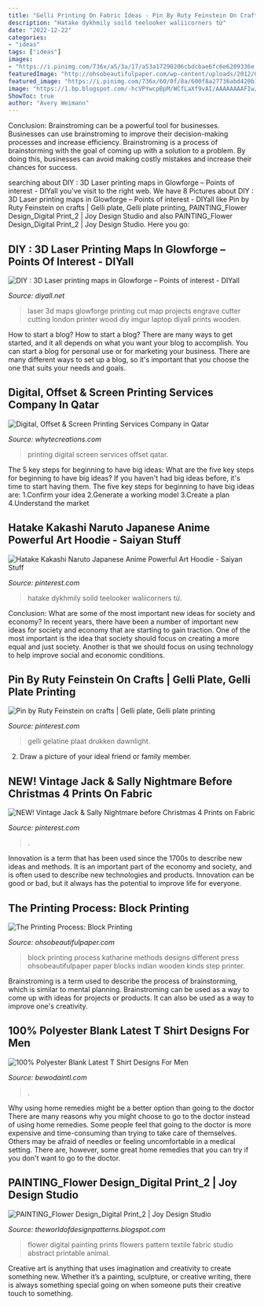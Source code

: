 ```yaml
---
title: "Gelli Printing On Fabric Ideas - Pin By Ruty Feinstein On Crafts"
description: "Hatake dykhmily soild teelooker waliicorners từ"
date: "2022-12-22"
categories:
- "ideas"
tags: ["ideas"]
images:
- "https://i.pinimg.com/736x/a5/3a/17/a53a17290206cbdcbae6fc6e6209336e.jpg"
featuredImage: "http://ohsobeautifulpaper.com/wp-content/uploads/2012/01/Printing-Methods-Block-Printing-Katharine-Watson12-550x368.jpg"
featured_image: "https://i.pinimg.com/736x/60/0f/8a/600f8a27736abd420b1d0ff1d40e4c58.jpg"
image: "https://1.bp.blogspot.com/-hcVPYwcpBpM/WCfLaXf9vAI/AAAAAAAAFIw/VzRI4MVMxgE4aMseblJqu8v0RP4sepPigCLcB/s1600/Digital-print-design-flower-painting-38.jpg"
ShowToc: true
author: "Avery Weimann"
---
```



Conclusion: Brainstroming can be a powerful tool for businesses.
Businesses can use brainstroming to improve their decision-making processes and increase efficiency. Brainstroming is a process of brainstorming with the goal of coming up with a solution to a problem. By doing this, businesses can avoid making costly mistakes and increase their chances for success.

	

		
searching about DIY : 3D Laser printing maps in Glowforge – Points of interest - DIYall you've visit to the right web. We have 8 Pictures about DIY : 3D Laser printing maps in Glowforge – Points of interest - DIYall like Pin by Ruty Feinstein on crafts | Gelli plate, Gelli plate printing, PAINTING_Flower Design_Digital Print_2 | Joy Design Studio and also PAINTING_Flower Design_Digital Print_2 | Joy Design Studio. Here you go:
		
    
## DIY : 3D Laser Printing Maps In Glowforge – Points Of Interest - DIYall

<img loading=lazy src="https://diyall.net/wp-content/uploads/2018/05/0*AOMJnRhpUAQPQfmx." onerror="this.onerror=null;this.src='https://tse4.mm.bing.net/th?id=OIP.cobhLMFgnMB5A-KDYP6ogwHaE7&amp;pid=15.1';" alt="DIY : 3D Laser printing maps in Glowforge – Points of interest - DIYall">

_Source: diyall.net_

>laser 3d maps glowforge printing cut map projects engrave cutter cutting london printer wood diy imgur laptop diyall prints wooden. 

	

How to start a blog?
How to start a blog? There are many ways to get started, and it all depends on what you want your blog to accomplish. You can start a blog for personal use or for marketing your business. There are many different ways to set up a blog, so it's important that you choose the one that suits your needs and goals.

    
## Digital, Offset &amp; Screen Printing Services Company In Qatar

<img loading=lazy src="https://www.whytecreations.com/images/services/op3.jpg" onerror="this.onerror=null;this.src='https://tse3.mm.bing.net/th?id=OIP.u0MglVObwwhbqQvJFLihzwHaEj&amp;pid=15.1';" alt="Digital, Offset &amp; Screen Printing Services Company in Qatar">

_Source: whytecreations.com_

>printing digital screen services offset qatar. 

	

The 5 key steps for beginning to have big ideas: What are the five key steps for beginning to have big ideas?
If you haven't had big ideas before, it's time to start having them. The five key steps for beginning to have big ideas are: 1.Confirm your idea 2.Generate a working model 3.Create a plan 4.Understand the market 
    
## Hatake Kakashi Naruto Japanese Anime Powerful Art Hoodie - Saiyan Stuff

<img loading=lazy src="https://i.pinimg.com/736x/a5/94/66/a5946687df2580e182345c5c6e30eaf4.jpg" onerror="this.onerror=null;this.src='https://tse3.mm.bing.net/th?id=OIP.9qtRBOaox_7MhzlZ7lPtHQHaHa&amp;pid=15.1';" alt="Hatake Kakashi Naruto Japanese Anime Powerful Art Hoodie - Saiyan Stuff">

_Source: pinterest.com_

>hatake dykhmily soild teelooker waliicorners từ. 

	

Conclusion: What are some of the most important new ideas for society and economy?
In recent years, there have been a number of important new ideas for society and economy that are starting to gain traction. One of the most important is the idea that society should focus on creating a more equal and just society. Another is that we should focus on using technology to help improve social and economic conditions.

    
## Pin By Ruty Feinstein On Crafts | Gelli Plate, Gelli Plate Printing

<img loading=lazy src="https://i.pinimg.com/736x/a5/3a/17/a53a17290206cbdcbae6fc6e6209336e.jpg" onerror="this.onerror=null;this.src='https://tse2.mm.bing.net/th?id=OIP.b2o0A_bh0rJUThJL4l-RdAHaEK&amp;pid=15.1';" alt="Pin by Ruty Feinstein on crafts | Gelli plate, Gelli plate printing">

_Source: pinterest.com_

>gelli gelatine plaat drukken dawnlight. 

	

2. Draw a picture of your ideal friend or family member.

    
## NEW! Vintage Jack &amp; Sally Nightmare Before Christmas 4 Prints On Fabric

<img loading=lazy src="https://i.pinimg.com/736x/60/0f/8a/600f8a27736abd420b1d0ff1d40e4c58.jpg" onerror="this.onerror=null;this.src='https://tse4.mm.bing.net/th?id=OIP._85n02rB6PhHe141fkB0WAHaJ3&amp;pid=15.1';" alt="NEW! Vintage Jack &amp; Sally Nightmare before Christmas 4 Prints on Fabric">

_Source: pinterest.com_

>. 

	

Innovation is a term that has been used since the 1700s to describe new ideas and methods. It is an important part of the economy and society, and is often used to describe new technologies and products. Innovation can be good or bad, but it always has the potential to improve life for everyone.

    
## The Printing Process: Block Printing

<img loading=lazy src="http://ohsobeautifulpaper.com/wp-content/uploads/2012/01/Printing-Methods-Block-Printing-Katharine-Watson12-550x368.jpg" onerror="this.onerror=null;this.src='https://tse1.mm.bing.net/th?id=OIP.EGdMI89K3Lgey6czfINvrQHaE9&amp;pid=15.1';" alt="The Printing Process: Block Printing">

_Source: ohsobeautifulpaper.com_

>block printing process katharine methods designs different press ohsobeautifulpaper paper blocks indian wooden kinds step printer. 

	

Brainstroming is a term used to describe the process of brainstorming, which is similar to mental planning. Brainstroming can be used as a way to come up with ideas for projects or products. It can also be used as a way to improve one's creativity.

    
## 100% Polyester Blank Latest T Shirt Designs For Men

<img loading=lazy src="https://bewodaintl.com/wp-content/uploads/2020/04/100-Polyester-blank-latest-tshirt-designs-for-men-1.jpg" onerror="this.onerror=null;this.src='https://tse2.mm.bing.net/th?id=OIP.SPOGa2bkT1w2qHH9vZoaJgHaJd&amp;pid=15.1';" alt="100% Polyester Blank Latest T Shirt Designs For Men">

_Source: bewodaintl.com_

>. 

	

Why using home remedies might be a better option than going to the doctor
There are many reasons why you might choose to go to the doctor instead of using home remedies. Some people feel that going to the doctor is more expensive and time-consuming than trying to take care of themselves. Others may be afraid of needles or feeling uncomfortable in a medical setting. There are, however, some great home remedies that you can try if you don't want to go to the doctor.

    
## PAINTING_Flower Design_Digital Print_2 | Joy Design Studio

<img loading=lazy src="https://1.bp.blogspot.com/-hcVPYwcpBpM/WCfLaXf9vAI/AAAAAAAAFIw/VzRI4MVMxgE4aMseblJqu8v0RP4sepPigCLcB/s1600/Digital-print-design-flower-painting-38.jpg" onerror="this.onerror=null;this.src='https://tse4.mm.bing.net/th?id=OIP.RK5xU2e48w0hj_EpH7lF1wHaLH&amp;pid=15.1';" alt="PAINTING_Flower Design_Digital Print_2 | Joy Design Studio">

_Source: theworldofdesignpatterns.blogspot.com_

>flower digital painting prints flowers pattern textile fabric studio abstract printable animal. 

	

Creative art is anything that uses imagination and creativity to create something new. Whether it’s a painting, sculpture, or creative writing, there is always something special going on when someone puts their creative touch to something.

